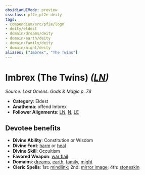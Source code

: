 ```yaml
---
obsidianUIMode: preview
cssclass: pf2e,pf2e-deity
tags:
- compendium/src/pf2e/logm
- deity/eldest
- domain/dreams/deity
- domain/earth/deity
- domain/family/deity
- domain/might/deity
aliases: ["Imbrex", "The Twins"]
---
```

# Imbrex (The Twins) *([LN](../../../rules/traits/lawful-neutral-b1.md))*  
*Source: Lost Omens: Gods & Magic p. 78*  

- **Category**: Eldest
- **Anathema**: offend Imbrex
- **Follower Alignments**: [LN](../../../rules/traits/lawful-neutral-b1.md), [N](../../../rules/traits/neutral-b1.md), [LE](../../../rules/traits/lawful-evil-b1.md)

## Devotee benefits

- **Divine Ability**: Constitution or Wisdom
- **Divine Font**: [harm](../../spells/harm.md) or [heal](../../spells/heal.md)
- **Divine Skill**: Occultism
- **Favored Weapon**: [war flail](../../equipment/items/war-flail.md)
- **Domains**: [dreams](../domains.md#Dreams), [earth](../domains.md#Earth), [family](../domains.md#Family), [might](../domains.md#Might)
- **Cleric Spells**: 1st: [mindlink](../../spells/mindlink.md); 2nd: [mirror image](../../spells/mirror-image.md); 4th: [stoneskin](../../spells/stoneskin.md)